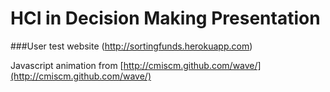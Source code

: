 # HCI in Decision Making Presentation

###User test website
(http://sortingfunds.herokuapp.com)


Javascript animation from
[http://cmiscm.github.com/wave/](http://cmiscm.github.com/wave/)


